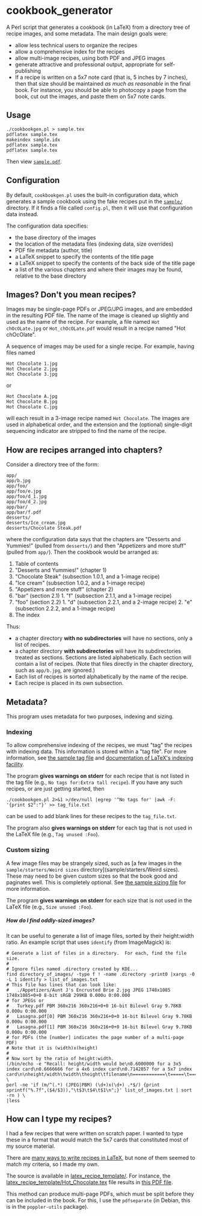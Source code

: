 # cookbook_generator
A Perl script that generates a cookbook (in LaTeX) from a directory tree of recipe images, and some metadata.  The main design goals were:
 * allow less technical users to organize the recipes
 * allow a comprehensive index for the recipes
 * allow multi-image recipes, using both PDF and JPEG images
 * generate attractive and professional output, appropriate for self-publishing
 * If a recipe is written on a 5x7 note card (that is, 5 inches by 7 inches), then that size should be maintained *as much as reasonable* in the final book.  For instance, you should be able to photocopy a page from the book, cut out the images, and paste them on 5x7 note cards.

## Usage
```
./cookbookgen.pl > sample.tex
pdflatex sample.tex
makeindex sample.idx
pdflatex sample.tex
pdflatex sample.tex
```
Then view [`sample.pdf`](sample-output.pdf).

## Configuration
By default, `cookbookgen.pl` uses the built-in configuration data, which generates a sample cookbook using the fake recipes put in the [`sample/`](sample/) directory.  If it finds a file called `config.pl`, then it will use that configuration data instead.

The configuration data specifies:
* the base directory of the images
* the location of the metadata files (indexing data, size overrides)
* PDF file metadata (author, title)
* a LaTeX snippet to specify the contents of the title page
* a LaTeX snippet to specify the contents of the back side of the title page
* a list of the various chapters and where their images may be found, relative to the base directory 

## Images?  Don't you mean recipes?
Images may be single-page PDFs or JPEG/JPG images, and are embedded in the resulting PDF file.  The name of the image is cleaned up slightly and used as the name of the recipe.  For example, a file named `Hot chOcOLate.jpg` or `Hot_chOcOLate.pdf` would result in a recipe named "Hot chOcOlate". 

A sequence of images may be used for a single recipe.  For example, having files named
```
Hot Chocolate 1.jpg
Hot Chocolate 2.jpg
Hot Chocolate 3.jpg
```
or
```
Hot Chocolate A.jpg
Hot Chocolate B.jpg
Hot Chocolate C.jpg
```
will each result in a 3-image recipe named `Hot Chocolate`.  The images are used in alphabetical order, and the extension and the (optional) single-digit sequencing indicator are stripped to find the name of the recipe.

## How are recipes arranged into chapters?
Consider a directory tree of the form:
```
app/
app/b.jpg
app/foo/
app/foo/e.jpg
app/foo/d_1.jpg
app/foo/d_2.jpg
app/bar/
app/bar/f.pdf
desserts/
desserts/Ice_cream.jpg
desserts/Chocolate Steak.pdf
```
where the configuration data says that the chapters are "Desserts and Yummies!" (pulled from `desserts/`) and then "Appetizers and more stuff" (pulled from `app/`).  Then the cookbook would be arranged as:

1. Table of contents
2. "Desserts and Yummies!" (chapter 1)
  1. "Chocolate Steak" (subsection 1.0.1, and a 1-image recipe)
  2. "Ice cream" (subsection 1.0.2, and a 1-image recipe)
3. "Appetizers and more stuff" (chapter 2)
  1. "bar" (section 2.1)
    1. "f" (subsection 2.1.1, and a 1-image recipe)
  2. "foo" (section 2.2)
    1. "d" (subsection 2.2.1, and a 2-image recipe)
    2. "e" (subsection 2.2.2, and a 1-image recipe)
4. The index

Thus:
* a chapter directory __with no subdirectories__ will have no sections, only a list of recipes.
* a chapter directory __with subdirectories__ will have its subdirectories treated as sections.  Sections are listed alphabetically.  Each section will contain a list of recipes.  (Note that files directly in the chapter directory, such as `app/b.jpg`, are ignored.)
* Each list of recipes is sorted alphabetically by the name of the recipe.
* Each recipe is placed in its own subsection.

## Metadata?
This program uses metadata for two purposes, indexing and sizing.

### Indexing
To allow comprehensive indexing of the recipes, we must "tag" the recipes with indexing data.  This information is stored within a "tag file".  For more information, see [the sample tag file](sample/tags.txt) and [documentation of LaTeX's indexing facility](https://en.wikibooks.org/wiki/LaTeX/Indexing#Sophisticated_indexing).

The program __gives warnings on stderr__ for each recipe that is not listed in the tag file (e.g., `No tags for:Extra tall recipe`).  If you have any such recipes, or are just getting started, then 
```
./cookbookgen.pl 2>&1 >/dev/null |egrep '^No tags for' |awk -F: '{print $2":"}' >> tag_file.txt
```
can be used to add blank lines for these recipes to the `tag_file.txt`.

The program also __gives warnings on stderr__ for each tag that is not used in the LaTeX file (e.g., `Tag unused :Foo`).

### Custom sizing
A few image files may be strangely sized, such as [a few images in the `sample/starters/Weird sizes` directory](sample/starters/Weird sizes).  These may need to be given custom sizes so that the book good and paginates well.  This is completely optional.  See [the sample sizing file](sample/sizes.txt) for more information.

The program __gives warnings on stderr__ for each size that is not used in the LaTeX file (e.g., `Size unused :Foo`).

##### How do I find oddly-sized images?
It can be useful to generate a list of image files, sorted by their height:width ratio.  An example script that uses `identify` (from ImageMagick) is:
```
# Generate a list of files in a directory.  For each, find the file size.
#
# Ignore files named .directory created by KDE...
find directory_of_images/ -type f ! -name .directory -print0 |xargs -0 -L 1 identify > list_of_images.txt
# This file has lines that can look like:
#   ./Appetizers/Aunt J's Encrusted Brie 2.jpg JPEG 1748x1085 1748x1085+0+0 8-bit sRGB 299KB 0.000u 0:00.000
# for JPEGs or
#   Turkey.pdf PBM 360x216 360x216+0+0 16-bit Bilevel Gray 9.78KB 0.000u 0:00.000
#   Lasagna.pdf[0] PBM 360x216 360x216+0+0 16-bit Bilevel Gray 9.78KB 0.000u 0:00.000
#   Lasagna.pdf[1] PBM 360x216 360x216+0+0 16-bit Bilevel Gray 9.78KB 0.000u 0:00.000
# for PDFs (the [number] indicates the page number of a multi-page PDF)
# Note that it is (width)x(height)
#
# Now sort by the ratio of height:width.
(/bin/echo -e "Recall: height/width would be\n0.6000000 for a 3x5 index card\n0.6666666 for a 4x6 index card\n0.7142857 for a 5x7 index card\n\nheight/width\twidth\theight\tfilename\n============\t=====\t======\t========"; \
perl -ne 'if (m/^(.*) (JPEG|PBM) (\d+)x(\d+) .*$/) {print sprintf("%.7f",($4/$3)),"\t$3\t$4\t$1\n";}' list_of_images.txt | sort -rn ) \
|less
```

## How can I type my recipes?
I had a few recipes that were written on scratch paper.  I wanted to type these in a format that would match the 5x7 cards that constituted most of my source material.
 
There are [many ways to write recipes in LaTeX](http://tex.stackexchange.com/questions/20549/a-cookbook-in-latex), but none of them seemed to match my criteria, so I made my own.

The source is available in [latex_recipe_template/](latex_recipe_template).  For instance, the [latex_recipe_template/Hot_Chocolate.tex](latex_recipe_template/Hot_Chocolate.tex) file results in [this PDF file](sample/DRINKS/Kid-friendly/Hot_Chocolate_1.pdf).

This method can produce multi-page PDFs, which must be split before they can be included in the book.  For this, I use the `pdfseparate` (in Debian, this is in the `poppler-utils` package).

